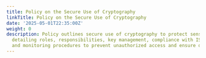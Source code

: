 ```yaml
---
title: Policy on the Secure Use of Cryptography
linkTitle: Policy on the Secure Use of Cryptography
date: '2025-05-01T22:35:00Z'
weight: 0
description: Policy outlines secure use of cryptography to protect sensitive information,
  detailing roles, responsibilities, key management, compliance with ISO/IEC 27001,
  and monitoring procedures to prevent unauthorized access and ensure data integrity.
---
```



<!-- Unsupported block type: unsupported -->